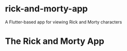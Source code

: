 # rick-and-morty-app
A Flutter-based app for viewing Rick and Morty characters

# **The Rick and Morty App**
